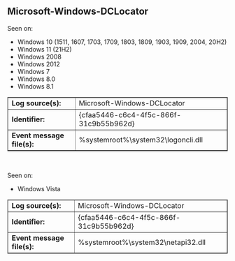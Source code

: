 ## Microsoft-Windows-DCLocator

Seen on:
* Windows 10 (1511, 1607, 1703, 1709, 1803, 1809, 1903, 1909, 2004, 20H2)
* Windows 11 (21H2)
* Windows 2008
* Windows 2012
* Windows 7
* Windows 8.0
* Windows 8.1

<table border="1" class="docutils">
  <tbody>
    <tr>
      <td><b>Log source(s):</b></td>
      <td>Microsoft-Windows-DCLocator</td>
    </tr>
    <tr>
      <td><b>Identifier:</b></td>
      <td>{cfaa5446-c6c4-4f5c-866f-31c9b55b962d}</td>
    </tr>
    <tr>
      <td><b>Event message file(s):</b></td>
      <td>%systemroot%\system32\logoncli.dll</td>
    </tr>
  </tbody>
</table>

&nbsp;

Seen on:
* Windows Vista

<table border="1" class="docutils">
  <tbody>
    <tr>
      <td><b>Log source(s):</b></td>
      <td>Microsoft-Windows-DCLocator</td>
    </tr>
    <tr>
      <td><b>Identifier:</b></td>
      <td>{cfaa5446-c6c4-4f5c-866f-31c9b55b962d}</td>
    </tr>
    <tr>
      <td><b>Event message file(s):</b></td>
      <td>%systemroot%\system32\netapi32.dll</td>
    </tr>
  </tbody>
</table>

&nbsp;

